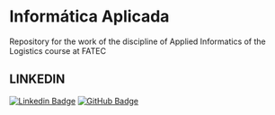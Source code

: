 # Informática Aplicada
Repository for the work of the discipline of Applied Informatics of the Logistics course at FATEC


## LINKEDIN

[![Linkedin Badge](https://img.shields.io/badge/Linkedin-blue?style=flat-square&logo=Linkedin&logoColor=white)](https://www.linkedin.com/in/aline-cristina-azevedo-silva-870b22161) [![GitHub Badge](https://img.shields.io/badge/GitHub-111217?style=flat-square&logo=github&logoColor=white)](https://github.com/alineazevedos)              

